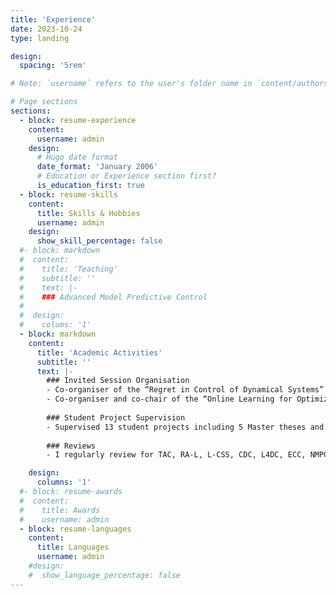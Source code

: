 ```yaml
---
title: 'Experience'
date: 2023-10-24
type: landing

design:
  spacing: '5rem'

# Note: `username` refers to the user's folder name in `content/authors/`

# Page sections
sections:
  - block: resume-experience
    content:
      username: admin
    design:
      # Hugo date format
      date_format: 'January 2006'
      # Education or Experience section first?
      is_education_first: true
  - block: resume-skills
    content:
      title: Skills & Hobbies
      username: admin
    design:
      show_skill_percentage: false
  #- block: markdown
  #  content:
  #    title: 'Teaching'
  #    subtitle: ''
  #    text: |-
  #    ### Advanced Model Predictive Control
  #    
  #  design:
  #    colums: '1' 
  - block: markdown
    content:
      title: 'Academic Activities'
      subtitle: ''
      text: |-
        ### Invited Session Organisation
        - Co-organiser of the “Regret in Control of Dynamical Systems” Session at IFAC World Congress 2023
        - Co-organiser and co-chair of the “Online Learning for Optimization and Control” Session at IEEE Conference on Decision and Control 2023
        
        ### Student Project Supervision
        - Supervised 13 student projects including 5 Master theses and 3 research assistants projects
        
        ### Reviews
        - I regularly review for TAC, RA-L, L-CSS, CDC, L4DC, ECC, NMPC

    design:
      columns: '1'
  #- block: resume-awards
  #  content:
  #    title: Awards
  #    username: admin
  - block: resume-languages
    content:
      title: Languages
      username: admin
    #design:
    #  show_language_percentage: false
---
```

